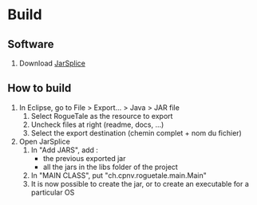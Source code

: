 # Build

## Software

1. Download [JarSplice](http://www.java2s.com/Code/Jar/j/Downloadjarsplice040jar.htm)

## How to build

1. In Eclipse, go to File > Export... > Java > JAR file
    1. Select RogueTale as the resource to export
    1. Uncheck files at right (readme, docs, ...)
    1. Select the export destination (chemin complet + nom du fichier)
1. Open JarSplice
    1. In "Add JARS", add :
        * the previous exported jar 
        * all the jars in the libs folder of the project
    1. In "MAIN CLASS", put "ch.cpnv.roguetale.main.Main"
    1. It is now possible to create the jar, or to create an executable for a particular OS
    